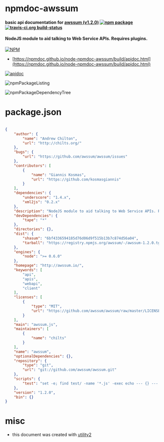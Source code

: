 # npmdoc-awssum

#### basic api documentation for  [awssum (v1.2.0)](http://awssum.io/)  [![npm package](https://img.shields.io/npm/v/npmdoc-awssum.svg?style=flat-square)](https://www.npmjs.org/package/npmdoc-awssum) [![travis-ci.org build-status](https://api.travis-ci.org/npmdoc/node-npmdoc-awssum.svg)](https://travis-ci.org/npmdoc/node-npmdoc-awssum)

#### NodeJS module to aid talking to Web Service APIs. Requires plugins.

[![NPM](https://nodei.co/npm/awssum.png?downloads=true&downloadRank=true&stars=true)](https://www.npmjs.com/package/awssum)

- [https://npmdoc.github.io/node-npmdoc-awssum/build/apidoc.html](https://npmdoc.github.io/node-npmdoc-awssum/build/apidoc.html)

[![apidoc](https://npmdoc.github.io/node-npmdoc-awssum/build/screenCapture.buildCi.browser.%252Ftmp%252Fbuild%252Fapidoc.html.png)](https://npmdoc.github.io/node-npmdoc-awssum/build/apidoc.html)

![npmPackageListing](https://npmdoc.github.io/node-npmdoc-awssum/build/screenCapture.npmPackageListing.svg)

![npmPackageDependencyTree](https://npmdoc.github.io/node-npmdoc-awssum/build/screenCapture.npmPackageDependencyTree.svg)



# package.json

```json

{
    "author": {
        "name": "Andrew Chilton",
        "url": "http://chilts.org/"
    },
    "bugs": {
        "url": "https://github.com/awssum/awssum/issues"
    },
    "contributors": [
        {
            "name": "Giannis Kosmas",
            "url": "https://github.com/kosmasgiannis"
        }
    ],
    "dependencies": {
        "underscore": "1.4.x",
        "xml2js": "0.2.x"
    },
    "description": "NodeJS module to aid talking to Web Service APIs. Requires plugins.",
    "devDependencies": {
        "tape": "*"
    },
    "directories": {},
    "dist": {
        "shasum": "6bf4336594185d76d06d9f515b13b7c874d56a04",
        "tarball": "https://registry.npmjs.org/awssum/-/awssum-1.2.0.tgz"
    },
    "engines": {
        "node": ">= 0.6.0"
    },
    "homepage": "http://awssum.io/",
    "keywords": [
        "api",
        "apis",
        "webapi",
        "client"
    ],
    "licenses": [
        {
            "type": "MIT",
            "url": "https://github.com/awssum/awssum/raw/master/LICENSE"
        }
    ],
    "main": "awssum.js",
    "maintainers": [
        {
            "name": "chilts"
        }
    ],
    "name": "awssum",
    "optionalDependencies": {},
    "repository": {
        "type": "git",
        "url": "git://github.com/awssum/awssum.git"
    },
    "scripts": {
        "test": "set -e; find test/ -name '*.js' -exec echo --- {} --- ';' -exec node {} ';'"
    },
    "version": "1.2.0",
    "bin": {}
}
```



# misc
- this document was created with [utility2](https://github.com/kaizhu256/node-utility2)
